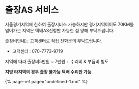 # 출장AS 서비스

서울경기지역에 한하여 출장서비스 가능하지만 경기지역이어도 70KM를   
넘어가는 지역은 택배AS신청만 가능한 점 양해 부탁드립니다.

출장비안내는 고객센터로 직접 전화문의 부탁드립니다.

* 고객센터 : 070-7773-9719

지역에 따라 출장비5만원 ~ 7만원 + 수리비 & 부품비 별도

**지방 타지역의 경우 출장 불가능 택배 수리만 가능**

{% page-ref page="undefined-1.md" %}



